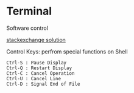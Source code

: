 # Terminal

Software control

[stackexchange solution](https://unix.stackexchange.com/questions/12107/how-to-unfreeze-after-accidentally-pressing-ctrl-s-in-a-terminal)




Control Keys: perfrom special functions on Shell

    Ctrl-S : Pause Display
    Ctrl-Q : Restart Display
    Ctrl-C : Cancel Operation
    Ctrl-U : Cancel Line
    Ctrl-D : Signal End of File


